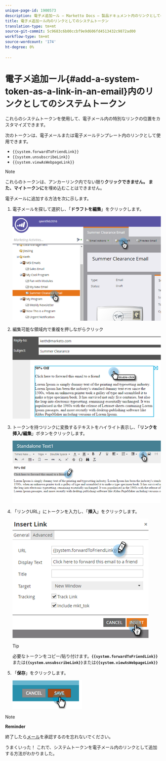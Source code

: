 ```yaml
---
unique-page-id: 1900573
description: 電子メ追加ール — Marketto Docs — 製品ドキュメント内のリンクとしてのシステムトークン
title: 電子メ追加ール内のリンクとしてのシステムトークン
translation-type: tm+mt
source-git-commit: 5c9683c6b00ccbf9e9d606fd4513432c9872ad00
workflow-type: tm+mt
source-wordcount: '174'
ht-degree: 0%

---
```



# 電子メ追加ール{#add-a-system-token-as-a-link-in-an-email}内のリンクとしてのシステムトークン

これらのシステムトークンを使用して、電子メール内の特別なリンクの位置をカスタマイズできます。

次のトークンは、電子メールまたは電子メールテンプレート内のリンクとして使用できます。

* `{{system.forwardToFriendLink}}`
* `{{system.unsubscribeLink}}`
* `{{system.viewAsWebpageLink}}`

>[!NOTE]
>
>これらのトークンは、アンカーリンク内でない限り&#x200B;****&#x200B;クリックできません。 また、マイトークンに&#x200B;****&#x200B;を埋め込むことはできません。

電子メールに追加する方法を次に示します。

1. 電子メールを探して選択し、「**ドラフトを編集**」をクリックします。

   ![](assets/one-1.png)

1. 編集可能な領域内で重複を押しながらクリック

   ![](assets/two-1.png)

1. トークンを持つリンクに変換するテキストをハイライト表示し、「**リンクを挿入/編集**」ボタンをクリックします。

   ![](assets/three-1.png)

1. 「リンクURL」にトークンを入力し、「**挿入**」をクリックします。

   ![](assets/four-1.png)

   >[!TIP]
   >
   >必要なトークンをコピー/貼り付けます。**`{{system.forwardToFriendLink}}`**&#x200B;または&#x200B;**`{{system.unsubscribeLink}}`**&#x200B;または&#x200B;**`{{system.viewAsWebpageLink}}`**

1. 「**保存**」をクリックします。

   ![](assets/image2014-9-17-22-3a12-3a17.png)

>[!NOTE]
>
>**Reminder**
>
>終了したら[メール](../../../../product-docs/email-marketing/general/creating-an-email/approve-an-email.md)を承認するのを忘れないでください。

うまくいった！ これで、システムトークンを電子メール内のリンクとして追加する方法がわかりました。